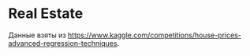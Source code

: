 # Real Estate
Данные взяты из https://www.kaggle.com/competitions/house-prices-advanced-regression-techniques.
